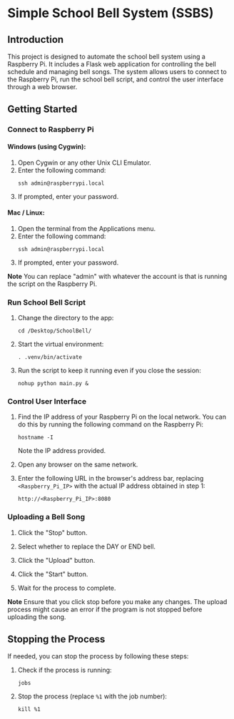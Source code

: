 # Simple School Bell System (SSBS)

## Introduction

This project is designed to automate the school bell system using a Raspberry Pi. It includes a Flask web application for controlling the bell schedule and managing bell songs. The system allows users to connect to the Raspberry Pi, run the school bell script, and control the user interface through a web browser.

## Getting Started

### Connect to Raspberry Pi

#### Windows (using Cygwin):
1. Open Cygwin or any other Unix CLI Emulator.
2. Enter the following command:
   ```
   ssh admin@raspberrypi.local
   ```
3. If prompted, enter your password.

#### Mac / Linux:
1. Open the terminal from the Applications menu.
2. Enter the following command:
   ```
   ssh admin@raspberrypi.local
   ```
3. If prompted, enter your password.

**Note**
You can replace "admin" with whatever the account is that is running the script on the Raspberry Pi.

### Run School Bell Script

1. Change the directory to the app:
   ```
   cd /Desktop/SchoolBell/
   ```

2. Start the virtual environment:
   ```
   . .venv/bin/activate
   ```

3. Run the script to keep it running even if you close the session:
   ```
   nohup python main.py &
   ```

### Control User Interface

1. Find the IP address of your Raspberry Pi on the local network. You can do this by running the following command on the Raspberry Pi:
   ```
   hostname -I
   ```
   Note the IP address provided.

2. Open any browser on the same network.

3. Enter the following URL in the browser's address bar, replacing `<Raspberry_Pi_IP>` with the actual IP address obtained in step 1:
   ```
   http://<Raspberry_Pi_IP>:8080
   ```

### Uploading a Bell Song

1. Click the "Stop" button.

2. Select whether to replace the DAY or END bell.

3. Click the "Upload" button.

4. Click the "Start" button.

5. Wait for the process to complete.

**Note**
Ensure that you click stop before you make any changes.  The upload process might cause an error if the program is not stopped before uploading the song.

## Stopping the Process

If needed, you can stop the process by following these steps:

1. Check if the process is running:
   ```
   jobs
   ```

2. Stop the process (replace `%1` with the job number):
   ```
   kill %1
   ```